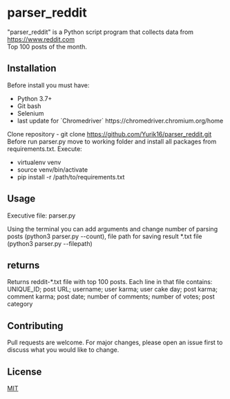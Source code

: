 # parser_reddit

"parser_reddit" is a Python script program that collects data from https://www.reddit.com <br />
Top 100 posts of the month.

## Installation
Before install you must have:

<ul>
    <li> Python 3.7+
    <li> Git bash
    <li> Selenium
    <li> last update for `Chromedriver` https://chromedriver.chromium.org/home
</ul>

Clone repository - git clone https://github.com/Yurik16/parser_reddit.git <br />
Before run parser.py move to working folder and install all packages from requirements.txt. Execute: <br />
<ul>  
    <li> virtualenv venv
    <li> source venv/bin/activate
    <li> pip install -r /path/to/requirements.txt
</ul>

## Usage

Executive file: parser.py <br />

Using the terminal you can add arguments and change number of parsing posts (python3 parser.py --count), file path for saving result *.txt
file (python3 parser.py --filepath)

## returns

Returns reddit-*.txt file with top 100 posts. Each line in that file contains: \
UNIQUE_ID; post URL; username; user karma; user cake day; post karma; comment karma; post date; number of comments;
number of votes; post category

## Contributing

Pull requests are welcome. For major changes, please open an issue first to discuss what you would like to change.

## License

[MIT](https://choosealicense.com/licenses/mit/)